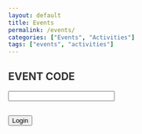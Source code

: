 ```yaml
---
layout: default
title: Events
permalink: /events/
categories: ["Events", "Activities"]
tags: ["events", "activities"]
---
```


<style>
	body {
  background-image: url('/assets/images/dima-pechurin-JUbjYFvCv00-unsplash-medium-door.jpeg');
	background-attachment: fixed;
	color: #333; }
</style>

<script language="javascript">
	
  function check_my_password(event_code) {
	
	const digest = await window.crypto.subtle.digest('SHA-256', event_code.value);
	console.log(digest);
	
  if (event_code.value=="pass1" | event_code.value=="pass2") { location="https://antoniofeijao.com/" } 
  else { alert("Not sure about that event code...") } 
  }
	
</script>


<h2>EVENT CODE</h2>
<input type="text" id="event_code" name="event_code" size="24px"/>

<h2><input value="Login" onclick="check_my_password(event_code)" type="button" size="24px"/></h2>

